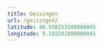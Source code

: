 ```yaml
---
title: Geisingen
url: /geisingen/
latitude: 48.938253200000005
longitude: 9.182201000000001
---
```


